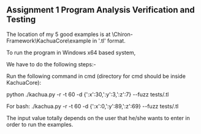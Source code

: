 ## Assignment 1 Program Analysis Verification and Testing

The location of my 5 good examples is at \Chiron-Framework\KachuaCore\example in '.tl' format.

To run the program in Windows x64 based system,

We have to do the following steps:-

Run the following command in cmd (directory for cmd should be inside KachuaCore): 

python ./kachua.py -r -t 60 -d {':x':30,':y':3,':z':7} --fuzz tests/<example name>.tl

For bash:
./kachua.py -r -t 60 -d {':x':0,':y':89,':z':69} --fuzz tests/<example name>.tl

The input value totally depends on the user that he/she wants to enter in order to run the examples.

